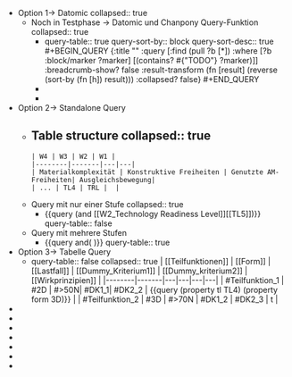 - Option 1-> Datomic
  collapsed:: true
	- Noch in Testphase -> Datomic und Chanpony Query-Funktion
	  collapsed:: true
		- query-table:: true
		  query-sort-by:: block
		  query-sort-desc:: true
		  #+BEGIN_QUERY
		  {:title ""
		   :query [:find (pull ?b [*])
		           :where [?b :block/marker ?marker]
		          	      [(contains? #{"TODO"} ?marker)]]
		   :breadcrumb-show? false
		   :result-transform (fn [result] (reverse (sort-by (fn [h]) result)))
		   :collapsed? false}
		  #+END_QUERY
		-
		-
- Option 2-> Standalone Query
	- Table structure
	  collapsed:: true
		-
		  | W4 | W3 | W2 | W1 | 
		  |--------|-------|---|---|
		  | Materialkomplexität | Konstruktive Freiheiten | Genutzte AM-Freiheiten| Ausgleichsbewegung| 
		  | ... | TL4 | TRL |  |
	- Query  mit nur einer Stufe
	  collapsed:: true
		- {{query  (and [[W2_Technology Readiness Level]][[TL5]])}}
		  query-table:: false
	- Query mit mehrere Stufen
		- {{query and(  )}}
		  query-table:: true
- Option 3-> Tabelle Query
	- query-table:: false
	  collapsed:: true
	  | [[Teilfunktionen]] | [[Form]] | [[Lastfall]] | [[Dummy_Kriterium1]] | [[Dummy_kriterium2]] | [[Wirkprinzipien]] |
	  |--------|-------|---|---|---|---|
	  | #Teilfunktion_1 | #2D | #>50N| #DK1_1| #DK2_2 | {{query  (property tl TL4) (property form 3D)}} |
	  | #Teilfunktion_2 | #3D | #>70N | #DK1_2 | #DK2_3 | t |
-
-
-
-
-
-
-